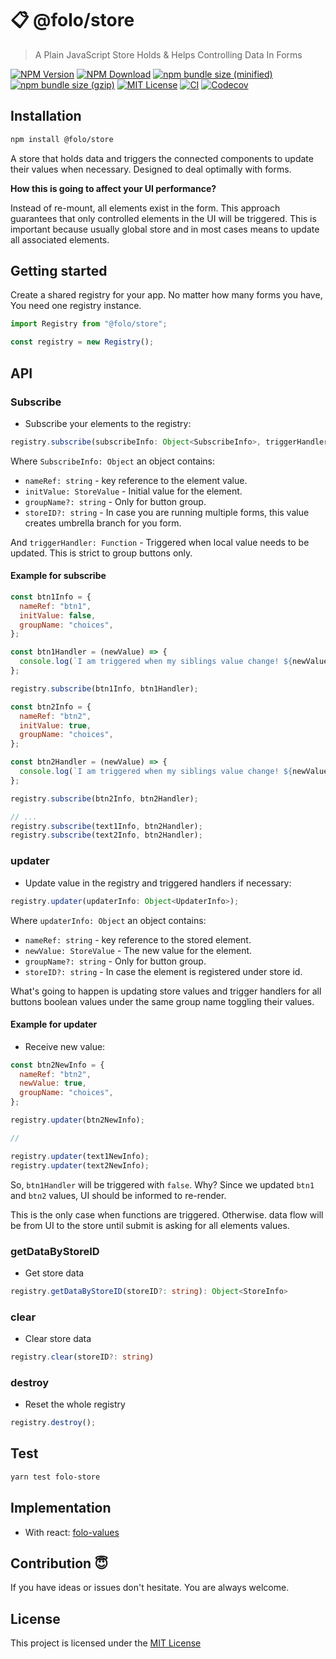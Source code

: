 # 📋 @folo/store

> A Plain JavaScript Store Holds & Helps Controlling Data In Forms

<!-- prettier-ignore-start -->
[![NPM Version](https://img.shields.io/npm/v/@folo/store.svg)](https://www.npmjs.com/package/@folo/store)
[![NPM Download](https://img.shields.io/npm/dt/@folo/store.svg)](https://www.npmjs.com/package/@folo/store)
[![npm bundle size (minified)](https://img.shields.io/bundlephobia/min/react.svg)](https://www.npmjs.com/package/@folo/store)
[![npm bundle size (gzip)](https://img.shields.io/bundlephobia/minzip/react.svg)](https://www.npmjs.com/package/@folo/store)
[![MIT License](https://img.shields.io/github/license/mashape/apistatus.svg)](https://github.com/jalal246/folo/blob/master/packages/folo-store/LICENSE)
[![CI](https://img.shields.io/github/workflow/status/jalal246/folo/CI)](https://github.com/jalal246/folo/tree/master)
[![Codecov](https://img.shields.io/codecov/c/github/jalal246/folo.svg)](https://codecov.io/gh/jalal246/folo)
<!-- prettier-ignore-end -->

## Installation

```sh
npm install @folo/store
```

A store that holds data and triggers the connected components to update their
values when necessary. Designed to deal optimally with forms.

**How this is going to affect your UI performance?**

Instead of re-mount, all elements exist in the form. This approach
guarantees that only controlled elements in the UI will be triggered. This is
important because usually global store and in most cases means to update all
associated elements.

## Getting started

Create a shared registry for your app. No matter how many forms you have, You
need one registry instance.

```js
import Registry from "@folo/store";

const registry = new Registry();
```

## API

### Subscribe

- Subscribe your elements to the registry:

```ts
registry.subscribe(subscribeInfo: Object<SubscribeInfo>, triggerHandler:? Function);
```

Where `SubscribeInfo: Object` an object contains:

- `nameRef: string` - key reference to the element value.
- `initValue: StoreValue` - Initial value for the element.
- `groupName?: string` - Only for button group.
- `storeID?: string` - In case you are running multiple forms, this value
  creates umbrella branch for you form.

And `triggerHandler: Function` - Triggered when local value needs to be
updated. This is strict to group buttons only.

#### Example for subscribe

```js
const btn1Info = {
  nameRef: "btn1",
  initValue: false,
  groupName: "choices",
};

const btn1Handler = (newValue) => {
  console.log(`I am triggered when my siblings value change! ${newValue}`);
};

registry.subscribe(btn1Info, btn1Handler);

const btn2Info = {
  nameRef: "btn2",
  initValue: true,
  groupName: "choices",
};

const btn2Handler = (newValue) => {
  console.log(`I am triggered when my siblings value change! ${newValue}`);
};

registry.subscribe(btn2Info, btn2Handler);

// ...
registry.subscribe(text1Info, btn2Handler);
registry.subscribe(text2Info, btn2Handler);
```

### updater

- Update value in the registry and triggered handlers if necessary:

```ts
registry.updater(updaterInfo: Object<UpdaterInfo>);
```

Where `updaterInfo: Object` an object contains:

- `nameRef: string` - key reference to the stored element.
- `newValue: StoreValue` - The new value for the element.
- `groupName?: string` - Only for button group.
- `storeID?: string` - In case the element is registered under store id.

What's going to happen is updating store values and trigger handlers for all
buttons boolean values under the same group name toggling their values.

#### Example for updater

- Receive new value:

```js
const btn2NewInfo = {
  nameRef: "btn2",
  newValue: true,
  groupName: "choices",
};

registry.updater(btn2NewInfo);

//

registry.updater(text1NewInfo);
registry.updater(text2NewInfo);
```

So, `btn1Handler` will be triggered with `false`. Why? Since we updated `btn1`
and `btn2` values, UI should be informed to re-render.

This is the only case when functions are triggered. Otherwise. data flow will be
from UI to the store until submit is asking for all elements values.

### getDataByStoreID

- Get store data

```ts
registry.getDataByStoreID(storeID?: string): Object<StoreInfo>
```

### clear

- Clear store data

```ts
registry.clear(storeID?: string)
```

### destroy

- Reset the whole registry

```ts
registry.destroy();
```

## Test

```sh
yarn test folo-store
```

## Implementation

- With react:
  [folo-values](https://github.com/jalal246/folo/tree/master/packages/folo-values)

## Contribution 😇

If you have ideas or issues don't hesitate. You are always welcome.

## License

This project is licensed under the [MIT License](https://github.com/jalal246/folo/blob/master/packages/folo-store/LICENSE)
